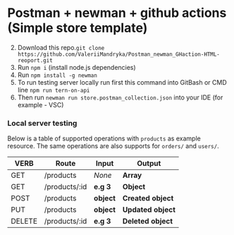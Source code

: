 # Postman + newman + github actions (Simple store template)


2. Download this repo.`git clone https://github.com/ValeriiMandryka/Postman_newman_GHaction-HTML-reoport.git`
3. Run `npm i` (install node.js dependencies)
4. Run `npm install -g newman`
5. To run testing server locally run first this command into GitBash or CMD line `npm run tern-on-api`
6. Then run `newman run store.postman_collection.json` into your IDE (for example - VSC)

### Local server testing
 Below is a table of supported operations with `products` as example resource. The same operations are also supports for `orders/` and `users/`.

| VERB     |Route          | Input      | Output             |
|----------|---------------|------------|--------------------|
| GET      | /products     | *None*     | **Array**          |
| GET      | /products/:id |  **e.g 3** | **Object**         |
| POST     | /products     | **object** | **Created object** |
| PUT      | /products     | **object** | **Updated object** |
| DELETE   | /products/:id | **e.g 3**  | **Deleted object** |



